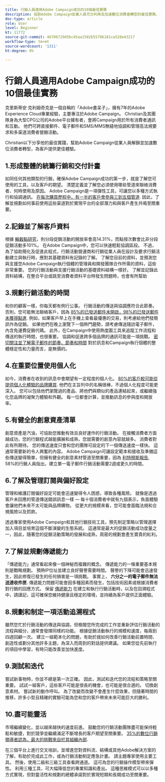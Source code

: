 ```yaml
---
title: 行銷人員適用Adobe Campaign成功的10個最佳實務
description: 協助Adobe Campaign從業人員充分利用及加速數位消費者轉型的最佳實務，並為客戶提供更佳的體驗。
doc-type: article
role: User
level: Beginner
kt: 11772
source-git-commit: 46706729d56c45aa1582b55796181ca528e43217
workflow-type: tm+mt
source-wordcount: '1311'
ht-degree: 0%

---
```



# 行銷人員適用Adobe Campaign成功的10個最佳實務

克里斯蒂安·克利姆奇克是一個自稱的「Adobe書呆子」，擁有7年的Adobe Experience Cloud專業經驗，主要專注於Adobe Campaign。 Christian及其團隊身為大型CPG公司的Adobe平台擁有者，會將Campaign用於所有消費者通訊和互動。 他們可跨直接郵件、電子郵件和SMS/MMS無縫地協調和管理高法規要求和多渠道消費者營銷活動。

Christian以下分享他的最佳實踐，幫助Adobe Campaign從業人員解鎖並加速數位消費者轉型，為客戶提供更佳體驗。


## 1.形成整體的統籌行銷和交付計畫

如同任何其他類型的行銷，確保Adobe Campaign成功的第一步，就是了解您可使用的工具，以及客戶的期望。 清楚定義並了解您必須使用哪些管道來聯絡消費者、何時使用及原因。 Adobe Campaign是一項彈性工具，可讓您以多種方式執行和協調通訊。 [在每次購買歷程中，有一半的客戶會參與三到五個管道](https://www.mckinsey.com/capabilities/operations/our-insights/redefine-the-omnichannel-approach-focus-on-what-truly-matters). 因此，了解並規劃如何事前使用這些渠道對於實現平台的全部潛力和與客戶產生共鳴至關重要。


## 2.記錄並了解客戶資料

根據 [輪轂點研究](https://www.linkedin.com/pulse/customer-segmentation-effective-b2b-business-industry-sabreen)，則分段促銷活動的開放率會高14.31%，而點按次數會比非分段促銷活動多101%。 在Adobe Campaign中，您可以快速輕鬆協調區段。 不過，為了協助簡化及促進此程式，行銷活動營運商和行銷從業人員在設計及要求行銷活動建立與執行時，應對其基礎資料有記錄的了解。 了解您目前的資料，並預測您與支援您Adobe Campaign執行個體的管理員和開發團隊合作所需的資料，這些非常重要。 您的行銷活動與支援行銷活動的基礎資料結構一樣好。 了解並記錄此資料結構，在整合平台或跳至消費者資料平台時發生問題時，也會有所幫助


## 3.規劃行銷活動的時間

和你的顧客一樣，你每天都有例行公事。 行銷活動的傳送與協調應符合此節奏。 否則，您可能無法聯絡客戶，因為 [85%的已發送郵件未開啟，98%的已發送郵件未獲得點進](https://www.validity.com/resource-center/state-of-email-2021/). 例如，如果客戶早上在手機上查看最優惠的交易，則考慮給他們發簡訊作為促銷。 如果他們在晚上瀏覽下一個熱門趨勢，請考慮傳送隨訪電子郵件，內含免運費促銷代碼。 此外，在Campaign中使用熱度圖工具來追蹤工作流程和傳送的執行時間，也很重要。 協調和促進跨多個品牌的通訊可能是一項挑戰。 [密切關注並了解電子郵件的節奏、節奏和時間](https://experienceleaguecommunities.adobe.com/t5/adobe-campaign-classic-blogs/predictive-send-time-optimization-with-adobe-campaign/ba-p/561554) 對於訊息和Campaign執行個體的整體穩定性和力量而言，是無價的。


## 4.在重要位置使用個人化

如今，消費者在收到的訊息中會期望有一定程度的個人化。 [80%的客戶較可能從提供個人化體驗的品牌購買](https://us.epsilon.com/power-of-me). 他們在主旨列中的名稱很棒，不過個人化程度可能更深入。 您可以包括他們瀏覽過的產品、將他們與類似的產品連結起來，或繼續強化您品牌的凝聚力體驗和外觀。 每一位都會計算，並推動訊息的參與度和開放率。


## 5.有健全的創意資產清單

創意資產是汽油，可協助您推動有效且良好運作的行銷活動。 在接觸消費者方面越成功，您的行銷程式越能擴展和成熟，您就需要的創意內容就越多。 消費者對此有所期待。 您的傳送速度只會和您的團隊可設定的下一個傳送速度一樣快。 這通常需要新的令人興奮的內容。 Adobe Campaign可讓設定範本和接收及準備這些傳送變得簡單，但擁有健全的創意素材管道至關重要，因為 [利特穆斯報告](https://www.litmus.com/resources/state-of-email/), 58%的行銷人員指出，建立單一電子郵件行銷活動需要2週或更久的時間。


## 6.了解及管理訂閱與偏好設定

管理和維護訂閱偏好設定可能會迅速變得令人困惑，導致各種風險。 就像是透過客戶未回應的管道傳送錯誤訊息一樣 — 每十個消費者中就有九個表示，負面體驗會讓他們未來不太可能與品牌購物。 從更大的規模來看，您可能會面臨法規和合規風險以及罰款。

透過專家使用Adobe Campaign和其他行銷技術工具，預先制定策略以管理選擇加入項目並培育這個不斷演變的生態系統。 這通常是最大的促銷活動成功度量之一，因此，隨著您的促銷活動策略的發展和成熟，周密的規劃會產生寶貴的紅利。


## 7.了解並規劃傳遞能力

「傳遞能力」通常看起來像一個神秘而複雜的概念。 傳遞能力的一條重要基本規則是戰略規劃。 預熱IP位址並建立良好聲譽需要時間。 聲譽的下降可能會迅速發生，因此修復已發生的任何損害是一項挑戰。 事實上， **六分之一的電子郵件無法送達收件匣**. 傳遞能力問題可能會因多種因素而發生，包括技術因素或根據消費者對行銷的回應方式。 保留 [傳遞能力](https://business.adobe.com/products/campaign/email-deliverability.html) 在建立和執行行銷活動時，以及在回溯程式中，請謹記，這可確保您維持健康且穩定的環境，並持續為客戶提供正面體驗。


## 8.規劃和制定一項活動追溯程式

雖然您忙於行銷活動的傳送與協調，但檢閱您所完成的工作並重新評估行銷活動的流程與細分，通常會發揮同樣的功能。 根據促銷活動執行的規模和速度，每兩到四週回顧一次。 建立一組範本化的問題，有助於就如何改善行銷活動前置時間、創造性或劃分其他許多主題，為深入而周到的對話提供建議。 如果您從先前執行的項目中學習，有時只能改善並加快進度。



## 9.測試和迭代

嘗試新事物時，你並不總是第一次正確。 因此，測試和迭代您的流程和策略至關重要。 試試一組客戶，這些客戶可能是很長的機會，也可能是很合適的。 切換創意素材。 嘗試新的動作呼叫。 為了改變而改變不會產生什麼效果，但隨著時間的推移，許多小型且精確的實驗可能為您和您的客戶帶來未來可能巨大的勝利。



## 10.盡可能靈活

市場繼續變化，並以越來越快的速度前進。 鼓勵您的行銷活動團隊盡可能保持輕鬆和敏捷，對於競爭並繼續滿足不斷增長的客戶期望至關重要。 [35%的數位行銷領導者認為，最大的挑戰來自於其組織內部](https://www.gartner.com/en/newsroom/press-releases/gartner-says-35--of-digital-marketing-leaders-believe-the-bigges).

在三個平台上進行交叉培訓，並增進您對資料流、結構或其他Adobe解決方案的了解，有助於完成此工作，或為行銷活動制定應急計畫。 請主題專家使用主要工具。 然後，使用二級和三級工具查看跨通道。 這可為您的行銷操作模型帶來彈性。 利用三種工具，可大幅降低您的專業知識和產出。 這種思維模式可以以多種方式實現，但對靈活性和規劃的總體承諾對於實現短期和長期成功至關重要。
